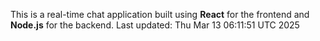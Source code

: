 This is a real-time chat application built using **React** for the frontend and **Node.js** for the backend.
Last updated: Thu Mar 13 06:11:51 UTC 2025
